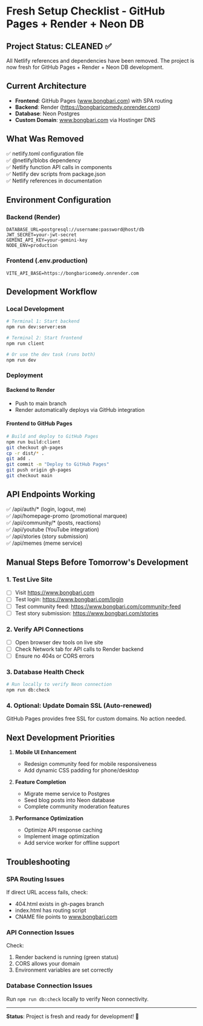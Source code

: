 # Fresh Setup Checklist - GitHub Pages + Render + Neon DB

## Project Status: CLEANED ✅
All Netlify references and dependencies have been removed. The project is now fresh for GitHub Pages + Render + Neon DB development.

## Current Architecture
- **Frontend**: GitHub Pages (www.bongbari.com) with SPA routing
- **Backend**: Render (https://bongbaricomedy.onrender.com) 
- **Database**: Neon Postgres
- **Custom Domain**: www.bongbari.com via Hostinger DNS

## What Was Removed
✅ netlify.toml configuration file  
✅ @netlify/blobs dependency  
✅ Netlify function API calls in components  
✅ Netlify dev scripts from package.json  
✅ Netlify references in documentation  

## Environment Configuration

### Backend (Render)
```env
DATABASE_URL=postgresql://username:password@host/db
JWT_SECRET=your-jwt-secret
GEMINI_API_KEY=your-gemini-key
NODE_ENV=production
```

### Frontend (.env.production)
```env
VITE_API_BASE=https://bongbaricomedy.onrender.com
```

## Development Workflow

### Local Development
```bash
# Terminal 1: Start backend
npm run dev:server:esm

# Terminal 2: Start frontend 
npm run client

# Or use the dev task (runs both)
npm run dev
```

### Deployment

#### Backend to Render
- Push to main branch
- Render automatically deploys via GitHub integration

#### Frontend to GitHub Pages
```bash
# Build and deploy to GitHub Pages
npm run build:client
git checkout gh-pages
cp -r dist/* .
git add .
git commit -m "Deploy to GitHub Pages"
git push origin gh-pages
git checkout main
```

## API Endpoints Working
✅ /api/auth/* (login, logout, me)  
✅ /api/homepage-promo (promotional marquee)  
✅ /api/community/* (posts, reactions)  
✅ /api/youtube (YouTube integration)  
✅ /api/stories (story submission)  
✅ /api/memes (meme service)  

## Manual Steps Before Tomorrow's Development

### 1. Test Live Site
- [ ] Visit https://www.bongbari.com 
- [ ] Test login: https://www.bongbari.com/login
- [ ] Test community feed: https://www.bongbari.com/community-feed
- [ ] Test story submission: https://www.bongbari.com/stories

### 2. Verify API Connections
- [ ] Open browser dev tools on live site
- [ ] Check Network tab for API calls to Render backend
- [ ] Ensure no 404s or CORS errors

### 3. Database Health Check
```bash
# Run locally to verify Neon connection
npm run db:check
```

### 4. Optional: Update Domain SSL (Auto-renewed)
GitHub Pages provides free SSL for custom domains. No action needed.

## Next Development Priorities

1. **Mobile UI Enhancement**
   - Redesign community feed for mobile responsiveness
   - Add dynamic CSS padding for phone/desktop

2. **Feature Completion**
   - Migrate meme service to Postgres
   - Seed blog posts into Neon database
   - Complete community moderation features

3. **Performance Optimization**
   - Optimize API response caching
   - Implement image optimization
   - Add service worker for offline support

## Troubleshooting

### SPA Routing Issues
If direct URL access fails, check:
- 404.html exists in gh-pages branch
- index.html has routing script
- CNAME file points to www.bongbari.com

### API Connection Issues
Check:
1. Render backend is running (green status)
2. CORS allows your domain
3. Environment variables are set correctly

### Database Connection Issues
Run `npm run db:check` locally to verify Neon connectivity.

---

**Status**: Project is fresh and ready for development! 🚀